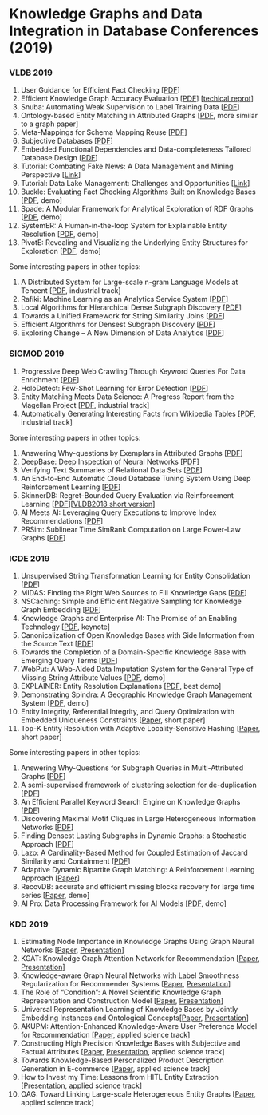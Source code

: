 # Knowledge Graphs and Data Integration in Database Conferences (2019)

### VLDB 2019
1. User Guidance for Efficient Fact Checking [[PDF](https://dl.acm.org/citation.cfm?id=3324031.3341984)]
2. Efficient Knowledge Graph Accuracy Evaluation [[PDF](https://arxiv.org/pdf/1907.09657.pdf)]  [[techical reprot](https://users.cs.duke.edu/~jygao/KG_eval_vldb_full.pdf)]
3. Snuba: Automating Weak Supervision to Label Training Data [[PDF](http://www.vldb.org/pvldb/vol12/p223-varma.pdf)]
4. Ontology-based Entity Matching in Attributed Graphs [[PDF](http://www.vldb.org/pvldb/vol12/p1195-ma.pdf), more similar to a graph paper]
5. Meta-Mappings for Schema Mapping Reuse [[PDF](http://www.eurecom.fr/~papotti/files/MappingReuse.pdf)]
6. Subjective Databases [[PDF](https://arxiv.org/pdf/1902.09661.pdf)]
7. Embedded Functional Dependencies and Data-completeness Tailored Database Design [[PDF](http://www.vldb.org/pvldb/vol12/p1458-wei.pdf)]
8. Tutorial: Combating Fake News: A Data Management and Mining Perspective [[Link](https://combatingfakenewstutorial.github.io/vldb19.html)]
9. Tutorial: Data Lake Management: Challenges and Opportunities [[Link](https://rjmillerlab.github.io/data-lake-tutorial-slides/)]
10. Buckle: Evaluating Fact Checking Algorithms Built on Knowledge Bases [[PDF](http://www.eurecom.fr/fr/publication/5468/download/data-publi-5468.pdf), demo]
11. Spade: A Modular Framework for Analytical Exploration of RDF Graphs [[PDF](http://www.vldb.org/pvldb/vol12/p1926-diao.pdf), demo]
12. SystemER: A Human-in-the-loop System for Explainable Entity Resolution [[PDF](http://www.vldb.org/pvldb/vol12/p1794-qian.pdf), demo]
13. PivotE: Revealing and Visualizing the Underlying Entity Structures for Exploration [[PDF](http://www.vldb.org/pvldb/vol12/p1966-xueran.pdf), demo]

Some interesting papers in other topics:
1. A Distributed System for Large-scale n-gram Language Models at Tencent [[PDF](http://www.vldb.org/pvldb/vol12/p2206-long.pdf), industrial track]
2. Rafiki: Machine Learning as an Analytics Service System [[PDF](http://www.vldb.org/pvldb/vol12/p128-wang.pdf)]
3. Local Algorithms for Hierarchical Dense Subgraph Discovery [[PDF](http://www.vldb.org/pvldb/vol12/p43-sariyuce.pdf)]
4. Towards a Unified Framework for String Similarity Joins [[PDF](https://www.cs.helsinki.fi/u/jilu/documents/P1131_Lu.pdf)]
5. Efficient Algorithms for Densest Subgraph Discovery [[PDF](http://www.vldb.org/pvldb/vol12/p1719-fang.pdf)]
6. Exploring Change – A New Dimension of Data Analytics [[PDF](http://www.vldb.org/pvldb/vol12/p85-bleifuß.pdf)]

### SIGMOD 2019
1. Progressive Deep Web Crawling Through Keyword Queries For Data Enrichment [[PDF](https://www.cs.sfu.ca/~jnwang/papers/sigmod2019-deeper-crawler.pdf)]
2. HoloDetect: Few-Shot Learning for Error Detection [[PDF](https://arxiv.org/pdf/1904.02285.pdf)]
3. Entity Matching Meets Data Science: A Progress Report from the Magellan Project [[PDF](http://pages.cs.wisc.edu/~anhai/papers1/magellan-sigmod19.pdf), industrial track]
4. Automatically Generating Interesting Facts from Wikipedia Tables [[PDF](https://dl.acm.org/citation.cfm?id=3314043), industrial track]

Some interesting papers in other topics:
1. Answering Why-questions by Exemplars in Attributed Graphs [[PDF](https://eecs.wsu.edu/~qsong/Files/paper/SIGMOD2019.pdf)]
2. DeepBase: Deep Inspection of Neural Networks [[PDF](https://arxiv.org/pdf/1808.04486.pdf)]
3. Verifying Text Summaries of Relational Data Sets [[PDF](https://arxiv.org/pdf/1804.07686.pdf)]
4. An End-to-End Automatic Cloud Database Tuning System Using Deep Reinforcement Learning [[PDF](http://dbgroup.cs.tsinghua.edu.cn/ligl/papers/sigmod19-cdbtune.pdf)]
5. SkinnerDB: Regret-Bounded Query Evaluation via Reinforcement Learning [[PDF](https://arxiv.org/pdf/1901.05152.pdf)][[VLDB2018 short version](http://www.vldb.org/pvldb/vol11/p2074-trummer.pdf)]
6. AI Meets AI: Leveraging Query Executions to Improve Index Recommendations [[PDF](https://www.microsoft.com/en-us/research/uploads/prod/2019/04/regression_sigmod2019_CR.pdf)]
7. PRSim: Sublinear Time SimRank Computation on Large Power-Law Graphs [[PDF](https://arxiv.org/pdf/1905.02354.pdf)]

### ICDE 2019
1. Unsupervised String Transformation Learning for Entity Consolidation [[PDF](https://cs.uwaterloo.ca/~ilyas/papers/DengICDE2019.pdf)]
2. MIDAS: Finding the Right Web Sources to Fill Knowledge Gaps [[PDF](https://people.cs.umass.edu/~xlwang/midas-paper.pdf)]
3. NSCaching: Simple and Efficient Negative Sampling for Knowledge Graph Embedding [[PDF](https://arxiv.org/pdf/1812.06410.pdf)]
4. Knowledge Graphs and Enterprise AI: The Promise of an Enabling Technology [[PDF](https://ieeexplore.ieee.org/document/8731350), keynote]
5. Canonicalization of Open Knowledge Bases with Side Information from the Source Text [[PDF](https://ieeexplore.ieee.org/stamp/stamp.jsp?arnumber=8731346)]
6. Towards the Completion of a Domain-Specific Knowledge Base with Emerging Query Terms [[PDF](https://ieeexplore.ieee.org/abstract/document/8731487)]
7. WebPut: A Web-Aided Data Imputation System for the General Type of Missing String Attribute Values [[PDF](https://ieeexplore.ieee.org/document/8731367), demo]
8. EXPLAINER: Entity Resolution Explanations [[PDF](http://da.qcri.org/ntang/pubs/hilda2019.pdf), best demo]
9. Demonstrating Spindra: A Geographic Knowledge Graph Management System [[PDF](http://www.public.asu.edu/~jiayu2/geospark/publication/spindra-icde2019-demo.pdf), demo]
10. Entity Integrity, Referential Integrity, and Query Optimization with Embedded Uniqueness Constraints [[Paper](https://ieeexplore.ieee.org/stamp/stamp.jsp?tp=&arnumber=8731360), short paper]
11. Top-K Entity Resolution with Adaptive Locality-Sensitive Hashing [[Paper](https://ieeexplore.ieee.org/document/8731463), short paper]


Some interesting papers in other topics:
1. Answering Why-Questions for Subgraph Queries in Multi-Attributed Graphs [[PDF](https://eecs.wsu.edu/~qsong/Files/paper/ICDE19f.pdf)]
2. A semi-supervised framework of clustering selection for de-duplication [[PDF](https://cs.uwaterloo.ca/~ilyas/papers/KushagraICDE2019.pdf)]
3. An Efficient Parallel Keyword Search Engine on Knowledge Graphs [[PDF](https://www.comp.nus.edu.sg/~atung/publication/wikisearch.pdf)]
4. Discovering Maximal Motif Cliques in Large Heterogeneous Information Networks [[PDF](https://ieeexplore.ieee.org/abstract/document/8731437)]
5. Finding Densest Lasting Subgraphs in Dynamic Graphs: a Stochastic Approach [[PDF](https://ieeexplore.ieee.org/stamp/stamp.jsp?arnumber=8731510)]
6. Lazo: A Cardinality-Based Method for Coupled Estimation of Jaccard Similarity and Containment [[PDF](https://jisoomin.github.io/research/paper.pdf)]
7. Adaptive Dynamic Bipartite Graph Matching: A Reinforcement Learning Approach [[Paper](https://www.ntu.edu.sg/home/c.long/paper/19-ICDE-AdaptiveMatching.pdf)]
8. RecovDB: accurate and efficient missing blocks recovery for large time series [[Paper](https://exascale.info/assets/pdf/recovdb19.pdf), demo]
9. AI Pro: Data Processing Framework for AI Models [[PDF](http://www.cs.utah.edu/~deb/assets/pub/aipro-icde19.pdf), demo]

### KDD 2019
1. Estimating Node Importance in Knowledge Graphs Using Graph Neural Networks [[Paper](https://arxiv.org/pdf/1905.08865.pdf), [Presentation](https://www.kdd.org/kdd2019/accepted-papers/view/estimating-node-importance-in-knowledge-graphs-using-graph-neural-networks)]
2. KGAT: Knowledge Graph Attention Network for Recommendation [[Paper](https://arxiv.org/pdf/1905.07854.pdf), [Presentation](https://www.kdd.org/kdd2019/accepted-papers/view/kgat-knowledge-graph-attention-network-for-recommendation)]
3. Knowledge-aware Graph Neural Networks with Label Smoothness Regularization for Recommender Systems [[Paper](https://arxiv.org/pdf/1905.04413.pdf), [Presentation](https://www.kdd.org/kdd2019/accepted-papers/view/knowledge-aware-graph-neural-networks-with-label-smoothness-regularization-)]
4. The Role of “Condition”: A Novel Scientific Knowledge Graph Representation and Construction Model [[Paper](https://dl.acm.org/citation.cfm?id=3292500.3330942), [Presentation](https://www.kdd.org/kdd2019/accepted-papers/view/the-role-of-condition-a-novel-scientific-knowledge-graph-representation-and)]
5. Universal Representation Learning of Knowledge Bases by Jointly Embedding Instances and Ontological Concepts[[Paper](http://web.cs.ucla.edu/~yzsun/papers/2019_KDD_JOIE.pdf), [Presentation](https://www.kdd.org/kdd2019/accepted-papers/view/universal-representation-learning-of-knowledge-bases-by-jointly-embedding-i)]
6. AKUPM: Attention-Enhanced Knowledge-Aware User Preference Model for Recommendation [[Paper](https://dl.acm.org/citation.cfm?doid=3292500.3330705), applied science track]
7. Constructing High Precision Knowledge Bases with Subjective and Factual Attributes [[Paper](https://arxiv.org/pdf/1905.12807.pdf), [Presentation](https://www.kdd.org/kdd2019/accepted-papers/view/constructing-high-precision-knowledge-bases-with-subjective-and-factual-att), applied science track]
8. Towards Knowledge-Based Personalized Product Description Generation in E-commerce [[Paper](https://arxiv.org/pdf/1903.12457.pdf), applied science track]
9. How to Invest my Time: Lessons from HITL Entity Extraction [[Presentation](https://www.kdd.org/kdd2019/accepted-papers/view/how-to-invest-my-time-lessons-from-hitl-entity-extraction), applied science track]
10. OAG: Toward Linking Large-scale Heterogeneous Entity Graphs [[Paper](http://keg.cs.tsinghua.edu.cn/jietang/publications/KDD19-Zhang-et-al-Open_Academic_Graph.pdf), applied science track]


